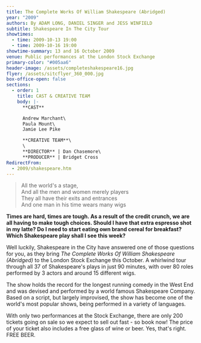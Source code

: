 ```yaml
---
title: The Complete Works Of William Shakespeare (Abridged)
year: "2009"
authors: By ADAM LONG, DANIEL SINGER and JESS WINFIELD
subtitle: Shakespeare In The City Tour
showtimes:
  - time: 2009-10-13 19:00
  - time: 2009-10-16 19:00
showtime-summary: 13 and 16 October 2009
venue: Public performances at the London Stock Exchange
primary-color: "#005aa6"
header-image: /assets/completeshakespeare16.jpg
flyer: /assets/sitcflyer_360_000.jpg
box-office-open: false
sections:
  - order: 1
    title: CAST & CREATIVE TEAM
    body: |-
      **CAST**

      Andrew Marchant\
      Paula Mount\
      Jamie Lee Pike

      **CREATIVE TEAM**\
      \
      **DIRECTOR** | Dan Chasemore\
      **PRODUCER** | Bridget Cross
RedirectFrom:
  - 2009/shakespeare.htm
---
```

> All the world's a stage,\
> And all the men and women merely players\
> They all have their exits and entrances\
> And one man in his time wears many wigs

**Times are hard, times are tough. As a result of the credit crunch, we are all having to make tough choices. Should I have that extra espresso shot in my latte? Do I need to start eating own brand cereal for breakfast? Which Shakespeare play shall I see this week?**

Well luckily, Shakespeare in the City have answered one of those questions for you, as they bring *The Complete Works Of William Shakespeare (Abridged)* to the London Stock Exchange this October. A whirlwind tour through all 37 of Shakespeare's plays in just 90 minutes, with over 80 roles performed by 3 actors and around 15 different wigs.

The show holds the record for the longest running comedy in the West End and was devised and performed by a world famous Shakespeare Company. Based on a script, but largely improvised, the show has become one of the world's most popular shows, being performed in a variety of languages.

With only two performances at the Stock Exchange, there are only 200 tickets going on sale so we expect to sell out fast - so book now! The price of your ticket also includes a free glass of wine or beer. Yes, that's right. FREE BEER.